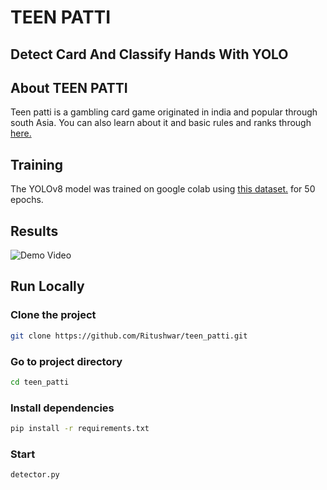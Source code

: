 # TEEN PATTI
## Detect Card And Classify Hands With YOLO

## About TEEN PATTI
Teen patti is a gambling card game originated in india and popular through south Asia. You can also learn about it and basic rules and ranks through [here.](https://en.wikipedia.org/wiki/Teen_patti)

## Training
The YOLOv8 model was trained on google colab using [this dataset.](https://universe.roboflow.com/augmented-startups/playing-cards-ow27d/dataset/3) for 50 epochs.

## Results
![Demo Video](demo.gif)


## Run Locally
### Clone the project
``` bash
git clone https://github.com/Ritushwar/teen_patti.git

```
### Go to project directory
``` bash
cd teen_patti
```
### Install dependencies
``` bash
pip install -r requirements.txt
```
### Start
```bash
detector.py
```